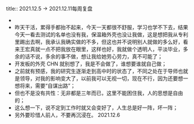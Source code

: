 title:: 2021.12.5 -> 2021.12.11每周复盘

-
- 昨天干活，累得手都抬不起来，今天一天都很不舒服，学习也学不下去，结果今天一看去测试的名单也没有我，保温箱外壳也没让我做，这是想把我从专利里踢出去啊，我承认我确实做的不多，但这也并不说明别人就做的多么好，看来王宏真就一点不把我放在眼里，这样也好，我就做个透明人，平淡毕业，多余的话不说，多余的事不做，想让我给她劳心劳力，真不可能了；
- 开发板的外壳 CHN 就别想了，我是不会做了，谁想要谁就自己做；
- 之前就有预感，我的研究生逐渐走到高中时的状态了，不同之处在于导师也就是领导，对我的影响变大了，以前我可以无视一切，现在不行，因为还要想一想将来，需要“自谋出路”；
- 但也不是没有共性：无非都是三年而已，这里不能困住我，人的思想是自由的；
- 这么想一下，说不定到工作时就又会变好了，人生总是好一阵，坏一阵；
- 另外要珍惜人前人，不要再沉浸在。 2021.12.6